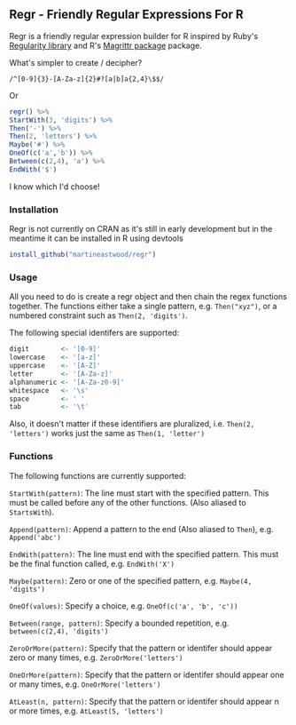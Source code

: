 ## Regr - Friendly Regular Expressions For R

Regr is a friendly regular expression builder for R inspired by Ruby's 
[Regularity library](https://github.com/andrewberls/regularity) and
R's [Magrittr package](https://github.com/smbache/magrittr) package. 

What's simpler to create / decipher?

```
/^[0-9]{3}-[A-Za-z]{2}#?[a|b]a{2,4}\$$/
```

Or

```R
regr() %>%
StartWith(3, 'digits') %>%
Then('-') %>%
Then(2, 'letters') %>%
Maybe('#') %>%
OneOf(c('a','b')) %>%
Between(c(2,4), 'a') %>%
EndWith('$')
```
I know which I'd choose!

### Installation
Regr is not currently on CRAN as it's still in early development but in the meantime it can be installed in R using devtools

```R
install_github("martineastwood/regr")
```

### Usage

All you need to do is create a regr object and then chain the 
regex functions together. The functions either take a single pattern, e.g. `Then("xyz")`,
or a numbered constraint such as `Then(2, 'digits')`.

The following special identifers are supported:

```R
digit        <- '[0-9]'
lowercase    <- '[a-z]'
uppercase    <- '[A-Z]'
letter       <- '[A-Za-z]'
alphanumeric <- '[A-Za-z0-9]'
whitespace   <- '\s'
space        <- ' '
tab          <- '\t'
```

Also, it doesn't matter if these identifiers are pluralized, i.e. `Then(2, 'letters')` works just 
the same as `Then(1, 'letter')`

### Functions

The following functions are currently supported:

`StartWith(pattern)`: The line must start with the specified pattern. This must be called before any of the other functions. (Also aliased to `StartsWith`).

`Append(pattern)`: Append a pattern to the end (Also aliased to `Then`), e.g. `Append('abc')`

`EndWith(pattern)`: The line must end with the specified pattern. This must be the final function called, e.g. `EndWith('X')`

`Maybe(pattern)`: Zero or one of the specified pattern, e.g. `Maybe(4, 'digits')`

`OneOf(values)`: Specify a choice, e.g. `OneOf(c('a', 'b', 'c'))`

`Between(range, pattern)`: Specify a bounded repetition, e.g. `between(c(2,4), 'digits')`

`ZeroOrMore(pattern)`: Specify that the pattern or identifer should appear zero or many times, e.g. `ZeroOrMore('letters')`

`OneOrMore(pattern)`: Specify that the pattern or identifer should appear one or many times, e.g. `OneOrMore('letters')`

`AtLeast(n, pattern)`: Specify that the pattern or identifer should appear n or more times, e.g. `AtLeast(5, 'letters')`